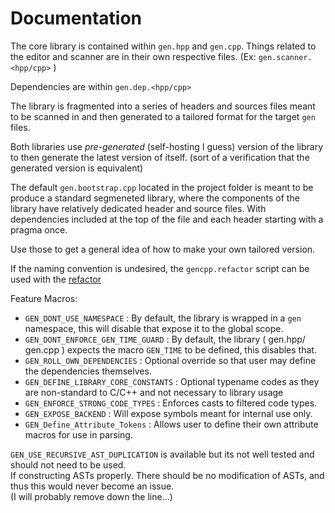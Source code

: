# Documentation

The core library is contained within `gen.hpp` and `gen.cpp`.
Things related to the editor and scanner are in their own respective files. (Ex: `gen.scanner.<hpp/cpp>` )

Dependencies are within `gen.dep.<hpp/cpp>`

The library is fragmented into a series of headers and sources files meant to be scanned in and then generated to a tailored format for the target
`gen` files.

Both libraries use *pre-generated* (self-hosting I guess) version of the library to then generate the latest version of itself.
(sort of a verification that the generated version is equivalent)

The default `gen.bootstrap.cpp` located in the project folder is meant to be produce a standard segmeneted library, where the components of the library
have relatively dedicated header and source files. With dependencies included at the top of the file and each header starting with a pragma once.

Use those to get a general idea of how to make your own tailored version.

If the naming convention is undesired, the `gencpp.refactor` script can be used with the [refactor]()

Feature Macros:

* `GEN_DONT_USE_NAMESPACE` : By default, the library is wrapped in a `gen` namespace, this will disable that expose it to the global scope.
* `GEN_DONT_ENFORCE_GEN_TIME_GUARD` : By default, the library ( gen.hpp/ gen.cpp ) expects the macro `GEN_TIME` to be defined, this disables that.
* `GEN_ROLL_OWN_DEPENDENCIES` : Optional override so that user may define the dependencies themselves.
* `GEN_DEFINE_LIBRARY_CORE_CONSTANTS` : Optional typename codes as they are non-standard to C/C++ and not necessary to library usage
* `GEN_ENFORCE_STRONG_CODE_TYPES` : Enforces casts to filtered code types.
* `GEN_EXPOSE_BACKEND` : Will expose symbols meant for internal use only.
* `GEN_Define_Attribute_Tokens` : Allows user to define their own attribute macros for use in parsing.

`GEN_USE_RECURSIVE_AST_DUPLICATION` is available but its not well tested and should not need to be used.  
If constructing ASTs properly. There should be no modification of ASTs, and thus this would never become an issue.  
(I will probably remove down the line...)
